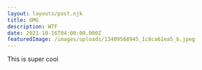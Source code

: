 ```yaml
---
layout: layouts/post.njk
title: OMG
description: WTF
date: 2021-10-16T04:00:00.000Z
featuredImage: /images/uploads/13409568945_1c8ca61ea5_b.jpeg
---
```

This is super cool